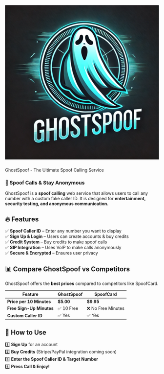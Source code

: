 # ![GhostSpoof Logo](public/logo.png)
GhostSpoof - The Ultimate Spoof Calling Service
### 🚀 Spoof Calls & Stay Anonymous

GhostSpoof is a **spoof calling** web service that allows users to call any number with a custom fake caller ID. It is designed for **entertainment, security testing, and anonymous communication.**  


## 🔥 Features  
✅ **Spoof Caller ID** – Enter any number you want to display  
✅ **Sign Up & Login** – Users can create accounts & buy credits  
✅ **Credit System** – Buy credits to make spoof calls  
✅ **SIP Integration** – Uses VoIP to make calls anonymously  
✅ **Secure & Encrypted** – Ensures user privacy  

## 📊 Compare GhostSpoof vs Competitors  
GhostSpoof offers the **best prices** compared to competitors like SpoofCard.  

| **Feature** | **GhostSpoof** | **SpoofCard** |
|------------|--------------|-------------|
| **Price per 10 Minutes** | **$5.00** | **$9.95** |
| **Free Sign-Up Minutes** | ✅ 10 Free | ❌ No Free Minutes |
| **Custom Caller ID** | ✅ Yes | ✅ Yes |

## 📌 How to Use  
1️⃣ **Sign Up** for an account  
2️⃣ **Buy Credits** (Stripe/PayPal integration coming soon)  
3️⃣ **Enter the Spoof Caller ID & Target Number**  
4️⃣ **Press Call & Enjoy!**  

